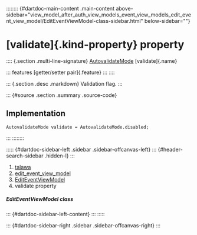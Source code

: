 :::::::: {#dartdoc-main-content .main-content above-sidebar="view_model_after_auth_view_models_event_view_models_edit_event_view_model/EditEventViewModel-class-sidebar.html" below-sidebar=""}
<div>

# [validate]{.kind-property} property

</div>

:::: {.section .multi-line-signature}
[AutovalidateMode](https://api.flutter.dev/flutter/widgets/AutovalidateMode.html)
[validate]{.name}

::: features
[getter/setter pair]{.feature}
:::
::::

::: {.section .desc .markdown}
Validation flag.
:::

::: {#source .section .summary .source-code}
## Implementation

``` language-dart
AutovalidateMode validate = AutovalidateMode.disabled;
```
:::
::::::::

::::: {#dartdoc-sidebar-left .sidebar .sidebar-offcanvas-left}
::: {#header-search-sidebar .hidden-l}
:::

1.  [talawa](../../index.html)
2.  [edit_event_view_model](../../view_model_after_auth_view_models_event_view_models_edit_event_view_model/)
3.  [EditEventViewModel](../../view_model_after_auth_view_models_event_view_models_edit_event_view_model/EditEventViewModel-class.html)
4.  validate property

##### EditEventViewModel class

::: {#dartdoc-sidebar-left-content}
:::
:::::

::: {#dartdoc-sidebar-right .sidebar .sidebar-offcanvas-right}
:::
